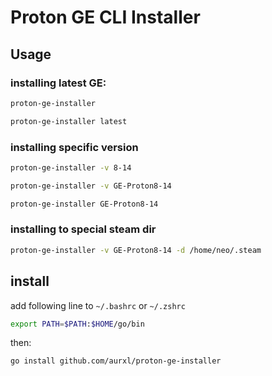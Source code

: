# Proton GE CLI Installer


## Usage

### installing latest GE:
``` sh
proton-ge-installer
```
``` sh
proton-ge-installer latest
```
### installing specific version
``` sh
proton-ge-installer -v 8-14
```
``` sh
proton-ge-installer -v GE-Proton8-14
```
``` sh
proton-ge-installer GE-Proton8-14
```
### installing to special steam dir
``` sh
proton-ge-installer -v GE-Proton8-14 -d /home/neo/.steam
```

## install

add following line to `~/.bashrc` or `~/.zshrc`
``` sh
export PATH=$PATH:$HOME/go/bin
```

then: 
``` sh
go install github.com/aurxl/proton-ge-installer
```
